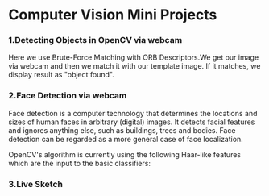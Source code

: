 # Computer Vision Mini Projects

 <h3> 1.Detecting Objects  in OpenCV via webcam </h3>
 <p> Here we use Brute-Force Matching with ORB Descriptors.We get our image via webcam and then we match it with our template image.
 If it matches, we display result as "object found".  </p>
                 
 
 <h3> 2.Face Detection via webcam </h3>
 <p/>Face detection is a computer technology that determines the locations and sizes of human faces in arbitrary (digital) images. It detects facial features and ignores anything else, such as buildings, trees and bodies. Face detection can be regarded as a more general case of face localization.</p>
<p>OpenCV's algorithm is currently using the following Haar-like features which are the input to the basic classifiers: </p>

 <h3> 3.Live Sketch </h3>
